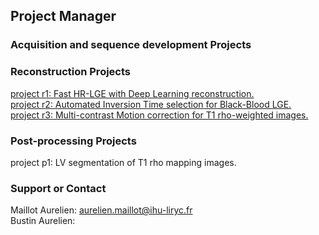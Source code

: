 ## Project Manager


### Acquisition and sequence development Projects

### Reconstruction Projects

[project r1: Fast HR-LGE with Deep Learning reconstruction.](r1.md)<br/> 
[project r2: Automated Inversion Time selection for Black-Blood LGE.](r1.md)<br/>
[project r3: Multi-contrast Motion correction for T1 rho-weighted images.](r1.md)<br/>

### Post-processing Projects

project p1: LV segmentation of T1 rho mapping images.<br/>




### Support or Contact

Maillot Aurelien: aurelien.maillot@ihu-liryc.fr <br/>
Bustin Aurelien: 
